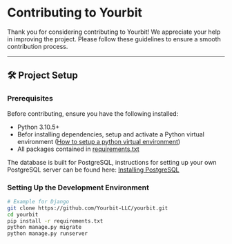 # Contributing to Yourbit

Thank you for considering contributing to Yourbit! We appreciate your help in improving the project. Please follow these guidelines to ensure a smooth contribution process.

---

## 🛠 Project Setup

### Prerequisites
Before contributing, ensure you have the following installed:

- Python 3.10.5+
- Befor installing dependencies, setup and activate a Python virtual environment ([How to setup a python virtual environment](https://www.freecodecamp.org/news/how-to-setup-virtual-environments-in-python/))
- All packages contained in [requirements.txt](https://github.com/Yourbit-LLC/yourbit/blob/main/requirements.txt)

The database is built for PostgreSQL, instructions for setting up your own PostgreSQL server can be found here:
[Installing PostgreSQL](https://www.postgresql.org/docs/current/tutorial-install.html) 


### Setting Up the Development Environment
```sh
# Example for Django
git clone https://github.com/Yourbit-LLC/yourbit.git
cd yourbit
pip install -r requirements.txt
python manage.py migrate
python manage.py runserver
